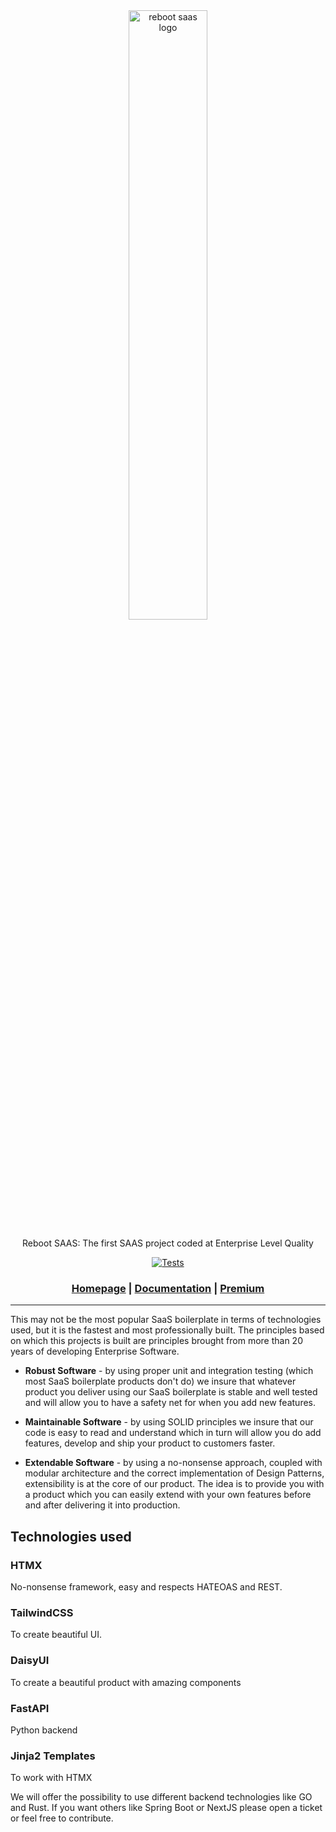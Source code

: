 <div align="center">

<picture>
    <source media="(prefers-color-scheme: dark)" srcset="/docs/logo_reboot_dark.svg">
    <source media="(prefers-color-scheme: light)" srcset="/docs/logo_reboot_light.svg">
    <img alt="reboot saas logo" src="/public/logo_reboot_light.svg" width="50%" height="50%">
</picture>

Reboot SAAS: The first SAAS project coded at Enterprise Level Quality

[![Tests](https://github.com/andreivisan/open-saas-app/actions/workflows/test.yml/badge.svg)](https://github.com/andreivisan/open-saas-app/actions/workflows/test.yml)

<h3>

[Homepage](https://github.com/andreivisan/reboot-saas) | [Documentation](/docs) | [Premium](http://rebootsaas.org)

</h3>

</div>

---

This may not be the most popular SaaS boilerplate in terms of technologies used, but it is the fastest and most professionally built. The principles based on which this projects is built are principles brought from more than 20 years of developing Enterprise Software.

- <b>Robust Software</b> - by using proper unit and integration testing (which most SaaS boilerplate products don't do) we insure that whatever product you deliver using our SaaS boilerplate is stable and well tested and will allow you to have a safety net for when you add new features.

- <b>Maintainable Software</b> - by using SOLID principles we insure that our code is easy to read and understand which in turn will allow you do add features, develop and ship your product to customers faster.

- <b>Extendable Software</b> - by using a no-nonsense approach, coupled with modular architecture and the correct implementation of Design Patterns, extensibility is at the core of our product. The idea is to provide you with a product which you can easily extend with your own features before and after delivering it into production.

## Technologies used

### HTMX

No-nonsense framework, easy and respects HATEOAS and REST.

### TailwindCSS

To create beautiful UI.

### DaisyUI

To create a beautiful product with amazing components

### FastAPI

Python backend

### Jinja2 Templates

To work with HTMX

We will offer the possibility to use different backend technologies like GO and Rust. If you want others like Spring Boot or NextJS please open a ticket or feel free to contribute.
